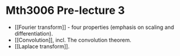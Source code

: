 # Mth3006 Pre-lecture 3

- [[Fourier transform]] - four properties (emphasis on scaling and differentiation).
- [[Convolution]], incl. The convolution theorem.
- [[Laplace transform]].

